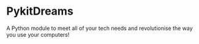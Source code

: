# PykitDreams
A Python module to meet all of your tech needs and revolutionise the way you use your computers!
